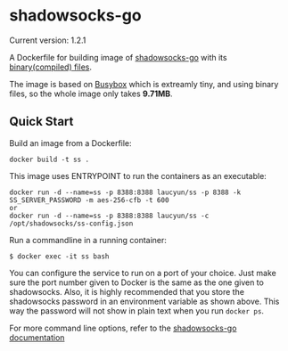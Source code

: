 # shadowsocks-go

Current version: 1.2.1


A Dockerfile for building image of [shadowsocks-go](https://github.com/shadowsocks/shadowsocks-go) with its [binary(compiled) files](https://github.com/shadowsocks/shadowsocks-go/releases). 

The image is based on  [Busybox](https://hub.docker.com/_/busybox/) which is extreamly tiny, and using binary files, so the whole image only takes **9.71MB**. 


Quick Start
-----------

Build an image from a Dockerfile:
    
    docker build -t ss .


This image uses ENTRYPOINT to run the containers as an executable:

    docker run -d --name=ss -p 8388:8388 laucyun/ss -p 8388 -k SS_SERVER_PASSWORD -m aes-256-cfb -t 600
    or
    docker run -d --name=ss -p 8388:8388 laucyun/ss -c /opt/shadowsocks/ss-config.json 


Run a commandline in a running container:

    $ docker exec -it ss bash


You can configure the service to run on a port of your choice. Just make sure the port number given to Docker is the same as the one given to shadowsocks. Also, it is  highly recommended that you store the shadowsocks password in an environment variable as shown above. This way the password will not show in plain text when you run `docker ps`.

For more command line options, refer to the [shadowsocks-go documentation](https://github.com/shadowsocks/shadowsocks-go)
